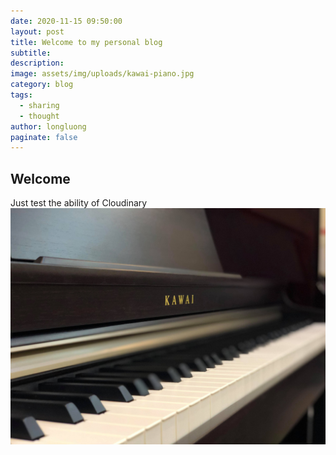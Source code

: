 ```yaml
---
date: 2020-11-15 09:50:00
layout: post
title: Welcome to my personal blog
subtitle: 
description: 
image: assets/img/uploads/kawai-piano.jpg
category: blog
tags:
  - sharing
  - thought
author: longluong
paginate: false
---
```


## Welcome
Just test the ability of Cloudinary
![Hehee](assets/img/uploads/kawai-piano.jpg)






